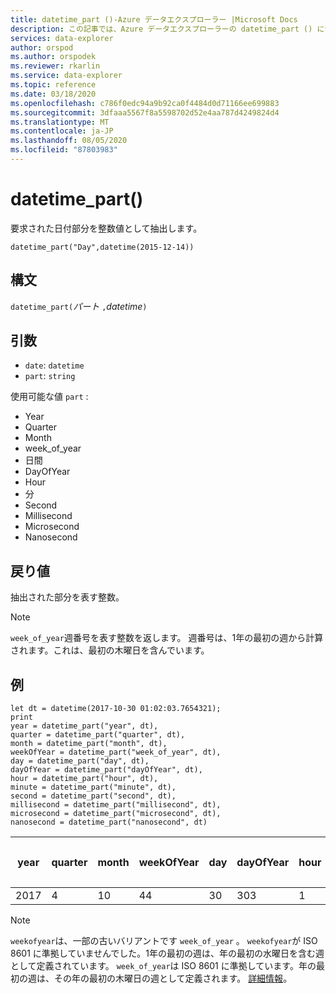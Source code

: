 ```yaml
---
title: datetime_part ()-Azure データエクスプローラー |Microsoft Docs
description: この記事では、Azure データエクスプローラーの datetime_part () について説明します。
services: data-explorer
author: orspod
ms.author: orspodek
ms.reviewer: rkarlin
ms.service: data-explorer
ms.topic: reference
ms.date: 03/18/2020
ms.openlocfilehash: c786f0edc94a9b92ca0f4484d0d71166ee699883
ms.sourcegitcommit: 3dfaaa5567f8a5598702d52e4aa787d4249824d4
ms.translationtype: MT
ms.contentlocale: ja-JP
ms.lasthandoff: 08/05/2020
ms.locfileid: "87803983"
---
```

# <a name="datetime_part"></a>datetime_part()

要求された日付部分を整数値として抽出します。

```kusto
datetime_part("Day",datetime(2015-12-14))
```

## <a name="syntax"></a>構文

`datetime_part(`*パート* `,`*datetime*`)`

## <a name="arguments"></a>引数

* `date`: `datetime`
* `part`: `string`

使用可能な値 `part` : 
* Year
* Quarter
* Month
* week_of_year
* 日間
* DayOfYear
* Hour
* 分
* Second
* Millisecond
* Microsecond
* Nanosecond

## <a name="returns"></a>戻り値

抽出された部分を表す整数。

> [!NOTE]
> `week_of_year`週番号を表す整数を返します。 週番号は、1年の最初の週から計算されます。これは、最初の木曜日を含んでいます。

## <a name="examples"></a>例

```kusto
let dt = datetime(2017-10-30 01:02:03.7654321); 
print 
year = datetime_part("year", dt),
quarter = datetime_part("quarter", dt),
month = datetime_part("month", dt),
weekOfYear = datetime_part("week_of_year", dt),
day = datetime_part("day", dt),
dayOfYear = datetime_part("dayOfYear", dt),
hour = datetime_part("hour", dt),
minute = datetime_part("minute", dt),
second = datetime_part("second", dt),
millisecond = datetime_part("millisecond", dt),
microsecond = datetime_part("microsecond", dt),
nanosecond = datetime_part("nanosecond", dt)

```

|year|quarter|month|weekOfYear|day|dayOfYear|hour|minute|second|ミリ秒|マイクロ秒|ナノ秒|
|---|---|---|---|---|---|---|---|---|---|---|---|
|2017|4|10|44|30|303|1|2|3|765|765432|765432100|

> [!NOTE]
> `weekofyear`は、一部の古いバリアントです `week_of_year` 。 `weekofyear`が ISO 8601 に準拠していませんでした。1年の最初の週は、年の最初の水曜日を含む週として定義されています。
> `week_of_year`は ISO 8601 に準拠しています。年の最初の週は、その年の最初の木曜日の週として定義されます。 [詳細情報](https://en.wikipedia.org/wiki/ISO_8601#Week_dates)。